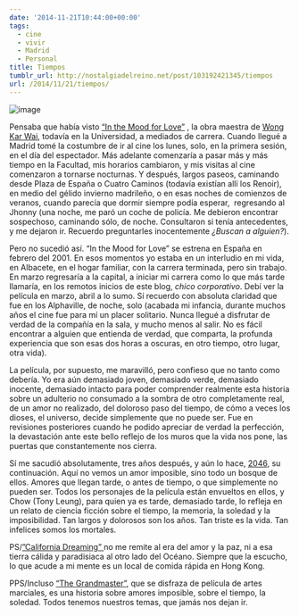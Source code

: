 ```yaml
---
date: '2014-11-21T10:44:00+00:00'
tags:
  - cine
  - vivir
  - Madrid
  - Personal
title: Tiempos
tumblr_url: http://nostalgiadelreino.net/post/103192421345/tiempos
url: /2014/11/21/tiempos/
---
```


<p><img alt="image" src="http://66.media.tumblr.com/42da7753364ec988f1644f2d1b9c0c0f/tumblr_inline_nfduclMxyf1r8a7sj.jpg"/></p>

<p></p>
<p>Pensaba que había visto <a href="http://youtu.be/23oBMOvt85o">“In the Mood for Love”</a> , la obra maestra de <a href="http://es.wikipedia.org/wiki/Wong_Kar-wai">Wong Kar Wai</a>, todavía en la Universidad, a mediados de carrera. Cuando llegué a Madrid tomé la costumbre de ir al cine los lunes, solo, en la primera sesión, en el día del espectador. Más adelante comenzaría a pasar más y más tiempo en la Facultad, mis horarios cambiaron, y mis visitas al cine comenzaron a tornarse nocturnas. Y después, largos paseos, caminando desde Plaza de España o Cuatro Caminos (todavía existían allí los Renoir), en medio del gélido invierno madrileño, o en esas noches de comienzos de veranos, cuando parecía que dormir siempre podía esperar,  regresando al Jhonny (una noche, me paró un coche de policía. Me debieron encontrar sospechoso, caminando sólo, de noche. Consultaron si tenía antecedentes, y me dejaron ir. Recuerdo preguntarles inocentemente <em>¿Buscan a alguien?</em>).</p>
<p>Pero no sucedió así. “In the Mood for Love” se estrena en España en febrero del 2001. En esos momentos yo estaba en un interludio en mi vida, en Albacete, en el hogar familiar, con la carrera terminada, pero sin trabajo. En marzo regresaría a la capital, a iniciar mi carrera como lo que más tarde llamaría, en los remotos inicios de este blog, <em>chico corporativo</em>. Debí ver la película en marzo, abril a lo sumo. Sí recuerdo con absoluta claridad que fue en los Alphaville, de noche, solo (acabada mi infancia, durante muchos años el cine fue para mí un placer solitario. Nunca llegué a disfrutar de verdad de la compañía en la sala, y mucho menos al salir. No es fácil encontrar a alguien que entienda de verdad, que comparta, la profunda experiencia que son esas dos horas a oscuras, en otro tiempo, otro lugar, otra vida).</p>
<p>La película, por supuesto, me maravilló, pero confieso que no tanto como debería. Yo era aún demasiado joven, demasiado verde, demasiado inocente, demasiado intacto para poder comprender realmente esta historia sobre un adulterio no consumado a la sombra de otro completamente real, de un amor no realizado, del doloroso paso del tiempo, de cómo a veces los dioses, el universo, decide simplemente que no puede ser. Fue en revisiones posteriores cuando he podido apreciar de verdad la perfección, la devastación ante este bello reflejo de los muros que la vida nos pone, las puertas que constantemente nos cierra.</p>
<p>Sí me sacudió absolutamente, tres años después, y aún lo hace, <a href="http://youtu.be/F-J0P9K9BJc">2046</a>, su continuación. Aquí no vemos un amor imposible, sino todo un bosque de ellos. Amores que llegan tarde, o antes de tiempo, o que simplemente no pueden ser. Todos los personajes de la película están envueltos en ellos, y Chow (Tony Leung), para quien ya es tarde, demasiado tarde, lo refleja en un relato de ciencia ficción sobre el tiempo, la memoria, la soledad y la imposibilidad. Tan largos y dolorosos son los años. Tan triste es la vida. Tan infelices somos los mortales.</p>

<p>PS/<a href="http://youtu.be/IAH-0GKvIrM">”California Dreaming” </a>no me remite al era del amor y la paz, ni a esa tierra cálida y paradisiaca al otro lado del Océano. Siempre que la escucho, lo que acude a mi mente es un local de comida rápida en Hong Kong.</p>
<p>PPS/Incluso <a href="http://youtu.be/uC5amKLgnFU">“The Grandmaster”</a>, que se disfraza de película de artes marciales, es una historia sobre amores imposible, sobre el tiempo, la soledad. Todos tenemos nuestros temas, que jamás nos dejan ir.</p>